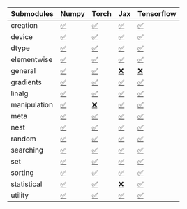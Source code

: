 | Submodules   | Numpy                                                                                                                           | Torch                                                                                                                           | Jax                                                                                                                             | Tensorflow                                                                                                                      |
|:-------------|:--------------------------------------------------------------------------------------------------------------------------------|:--------------------------------------------------------------------------------------------------------------------------------|:--------------------------------------------------------------------------------------------------------------------------------|:--------------------------------------------------------------------------------------------------------------------------------|
| creation     | <a href="https://github.com/unifyai/ivy/runs/8252710433?check_suite_focus=true" rel="noopener noreferrer" target="_blank">✅</a> | <a href="https://github.com/unifyai/ivy/runs/8252713322?check_suite_focus=true" rel="noopener noreferrer" target="_blank">✅</a> | <a href="https://github.com/unifyai/ivy/runs/8252715866?check_suite_focus=true" rel="noopener noreferrer" target="_blank">✅</a> | <a href="https://github.com/unifyai/ivy/runs/8252719371?check_suite_focus=true" rel="noopener noreferrer" target="_blank">✅</a> |
| device       | <a href="https://github.com/unifyai/ivy/runs/8252710644?check_suite_focus=true" rel="noopener noreferrer" target="_blank">✅</a> | <a href="https://github.com/unifyai/ivy/runs/8252713427?check_suite_focus=true" rel="noopener noreferrer" target="_blank">✅</a> | <a href="https://github.com/unifyai/ivy/runs/8252716083?check_suite_focus=true" rel="noopener noreferrer" target="_blank">✅</a> | <a href="https://github.com/unifyai/ivy/runs/8252719574?check_suite_focus=true" rel="noopener noreferrer" target="_blank">✅</a> |
| dtype        | <a href="https://github.com/unifyai/ivy/runs/8252710795?check_suite_focus=true" rel="noopener noreferrer" target="_blank">✅</a> | <a href="https://github.com/unifyai/ivy/runs/8252713566?check_suite_focus=true" rel="noopener noreferrer" target="_blank">✅</a> | <a href="https://github.com/unifyai/ivy/runs/8252716289?check_suite_focus=true" rel="noopener noreferrer" target="_blank">✅</a> | <a href="https://github.com/unifyai/ivy/runs/8252719801?check_suite_focus=true" rel="noopener noreferrer" target="_blank">✅</a> |
| elementwise  | <a href="https://github.com/unifyai/ivy/runs/8252711042?check_suite_focus=true" rel="noopener noreferrer" target="_blank">✅</a> | <a href="https://github.com/unifyai/ivy/runs/8252713712?check_suite_focus=true" rel="noopener noreferrer" target="_blank">✅</a> | <a href="https://github.com/unifyai/ivy/runs/8252716527?check_suite_focus=true" rel="noopener noreferrer" target="_blank">✅</a> | <a href="https://github.com/unifyai/ivy/runs/8252720018?check_suite_focus=true" rel="noopener noreferrer" target="_blank">✅</a> |
| general      | <a href="https://github.com/unifyai/ivy/runs/8252711205?check_suite_focus=true" rel="noopener noreferrer" target="_blank">✅</a> | <a href="https://github.com/unifyai/ivy/runs/8252713848?check_suite_focus=true" rel="noopener noreferrer" target="_blank">✅</a> | <a href="https://github.com/unifyai/ivy/runs/8252716830?check_suite_focus=true" rel="noopener noreferrer" target="_blank">❌</a> | <a href="https://github.com/unifyai/ivy/runs/8252720296?check_suite_focus=true" rel="noopener noreferrer" target="_blank">❌</a> |
| gradients    | <a href="https://github.com/unifyai/ivy/runs/8252711398?check_suite_focus=true" rel="noopener noreferrer" target="_blank">✅</a> | <a href="https://github.com/unifyai/ivy/runs/8252713991?check_suite_focus=true" rel="noopener noreferrer" target="_blank">✅</a> | <a href="https://github.com/unifyai/ivy/runs/8252717144?check_suite_focus=true" rel="noopener noreferrer" target="_blank">✅</a> | <a href="https://github.com/unifyai/ivy/runs/8252720517?check_suite_focus=true" rel="noopener noreferrer" target="_blank">✅</a> |
| linalg       | <a href="https://github.com/unifyai/ivy/runs/8252711569?check_suite_focus=true" rel="noopener noreferrer" target="_blank">✅</a> | <a href="https://github.com/unifyai/ivy/runs/8252714149?check_suite_focus=true" rel="noopener noreferrer" target="_blank">✅</a> | <a href="https://github.com/unifyai/ivy/runs/8252717327?check_suite_focus=true" rel="noopener noreferrer" target="_blank">✅</a> | <a href="https://github.com/unifyai/ivy/runs/8252720746?check_suite_focus=true" rel="noopener noreferrer" target="_blank">✅</a> |
| manipulation | <a href="https://github.com/unifyai/ivy/runs/8252711760?check_suite_focus=true" rel="noopener noreferrer" target="_blank">✅</a> | <a href="https://github.com/unifyai/ivy/runs/8252714316?check_suite_focus=true" rel="noopener noreferrer" target="_blank">❌</a> | <a href="https://github.com/unifyai/ivy/runs/8252717555?check_suite_focus=true" rel="noopener noreferrer" target="_blank">✅</a> | <a href="https://github.com/unifyai/ivy/runs/8252720914?check_suite_focus=true" rel="noopener noreferrer" target="_blank">✅</a> |
| meta         | <a href="https://github.com/unifyai/ivy/runs/8252711998?check_suite_focus=true" rel="noopener noreferrer" target="_blank">✅</a> | <a href="https://github.com/unifyai/ivy/runs/8252714484?check_suite_focus=true" rel="noopener noreferrer" target="_blank">✅</a> | <a href="https://github.com/unifyai/ivy/runs/8252717716?check_suite_focus=true" rel="noopener noreferrer" target="_blank">✅</a> | <a href="https://github.com/unifyai/ivy/runs/8252721108?check_suite_focus=true" rel="noopener noreferrer" target="_blank">✅</a> |
| nest         | <a href="https://github.com/unifyai/ivy/runs/8252712202?check_suite_focus=true" rel="noopener noreferrer" target="_blank">✅</a> | <a href="https://github.com/unifyai/ivy/runs/8252714659?check_suite_focus=true" rel="noopener noreferrer" target="_blank">✅</a> | <a href="https://github.com/unifyai/ivy/runs/8252717912?check_suite_focus=true" rel="noopener noreferrer" target="_blank">✅</a> | <a href="https://github.com/unifyai/ivy/runs/8252721291?check_suite_focus=true" rel="noopener noreferrer" target="_blank">✅</a> |
| random       | <a href="https://github.com/unifyai/ivy/runs/8252712351?check_suite_focus=true" rel="noopener noreferrer" target="_blank">✅</a> | <a href="https://github.com/unifyai/ivy/runs/8252714804?check_suite_focus=true" rel="noopener noreferrer" target="_blank">✅</a> | <a href="https://github.com/unifyai/ivy/runs/8252718190?check_suite_focus=true" rel="noopener noreferrer" target="_blank">✅</a> | <a href="https://github.com/unifyai/ivy/runs/8252721534?check_suite_focus=true" rel="noopener noreferrer" target="_blank">✅</a> |
| searching    | <a href="https://github.com/unifyai/ivy/runs/8252712527?check_suite_focus=true" rel="noopener noreferrer" target="_blank">✅</a> | <a href="https://github.com/unifyai/ivy/runs/8252714985?check_suite_focus=true" rel="noopener noreferrer" target="_blank">✅</a> | <a href="https://github.com/unifyai/ivy/runs/8252718430?check_suite_focus=true" rel="noopener noreferrer" target="_blank">✅</a> | <a href="https://github.com/unifyai/ivy/runs/8252721705?check_suite_focus=true" rel="noopener noreferrer" target="_blank">✅</a> |
| set          | <a href="https://github.com/unifyai/ivy/runs/8252712736?check_suite_focus=true" rel="noopener noreferrer" target="_blank">✅</a> | <a href="https://github.com/unifyai/ivy/runs/8252715119?check_suite_focus=true" rel="noopener noreferrer" target="_blank">✅</a> | <a href="https://github.com/unifyai/ivy/runs/8252718635?check_suite_focus=true" rel="noopener noreferrer" target="_blank">✅</a> | <a href="https://github.com/unifyai/ivy/runs/8252721898?check_suite_focus=true" rel="noopener noreferrer" target="_blank">✅</a> |
| sorting      | <a href="https://github.com/unifyai/ivy/runs/8252712874?check_suite_focus=true" rel="noopener noreferrer" target="_blank">✅</a> | <a href="https://github.com/unifyai/ivy/runs/8252715293?check_suite_focus=true" rel="noopener noreferrer" target="_blank">✅</a> | <a href="https://github.com/unifyai/ivy/runs/8252718847?check_suite_focus=true" rel="noopener noreferrer" target="_blank">✅</a> | <a href="https://github.com/unifyai/ivy/runs/8252722069?check_suite_focus=true" rel="noopener noreferrer" target="_blank">✅</a> |
| statistical  | <a href="https://github.com/unifyai/ivy/runs/8252713014?check_suite_focus=true" rel="noopener noreferrer" target="_blank">✅</a> | <a href="https://github.com/unifyai/ivy/runs/8252715520?check_suite_focus=true" rel="noopener noreferrer" target="_blank">✅</a> | <a href="https://github.com/unifyai/ivy/runs/8252719030?check_suite_focus=true" rel="noopener noreferrer" target="_blank">❌</a> | <a href="https://github.com/unifyai/ivy/runs/8252722276?check_suite_focus=true" rel="noopener noreferrer" target="_blank">✅</a> |
| utility      | <a href="https://github.com/unifyai/ivy/runs/8252713142?check_suite_focus=true" rel="noopener noreferrer" target="_blank">✅</a> | <a href="https://github.com/unifyai/ivy/runs/8252715700?check_suite_focus=true" rel="noopener noreferrer" target="_blank">✅</a> | <a href="https://github.com/unifyai/ivy/runs/8252719212?check_suite_focus=true" rel="noopener noreferrer" target="_blank">✅</a> | <a href="https://github.com/unifyai/ivy/runs/8252722509?check_suite_focus=true" rel="noopener noreferrer" target="_blank">✅</a> |